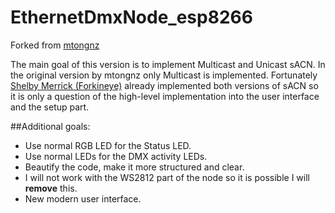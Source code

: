 # EthernetDmxNode_esp8266
Forked from [mtongnz](https://github.com/mtongnz/ESP8266_ArtNetNode_v2)

The main goal of this version is to implement Multicast and Unicast sACN. In the original version by mtongnz only Multicast is implemented.
Fortunately [Shelby Merrick (Forkineye)](https://github.com/forkineye) already implemented both versions of sACN so it is only a question of the high-level implementation into the user interface and the setup part.

##Additional goals:
 - Use normal RGB LED for the Status LED.
 - Use normal LEDs for the DMX activity LEDs.
 - Beautify the code, make it more structured and clear.
 - I will not work with the WS2812 part of the node so it is possible I will **remove** this.
 - New modern user interface.
